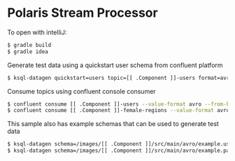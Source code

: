 # Polaris Stream Processor

To open with intelliJ:

```sh
$ gradle build
$ gradle idea
```

Generate test data using a quickstart user schema from confluent platform

```sh
$ ksql-datagen quickstart=users topic=[[ .Component ]]-users format=avro maxInterval=10000
```

Consume topics using confluent console consumer

```sh
$ confluent consume [[ .Component ]]-users --value-format avro --from-beginning
$ confluent consume [[ .Component ]]-female-regions --value-format avro --from-beginning
```

This sample also has example schemas that can be used to generate test data

```sh
$ ksql-datagen schema=/images/[[ .Component ]]/src/main/avro/example.users.schema.avsc format=avro topic=users key=id iterations=100
$ ksql-datagen schema=/images/[[ .Component ]]/src/main/avro/example.pageviews.schema.avsc format=avro topic=pageviews key=userid
```